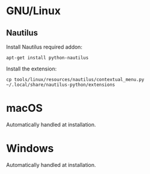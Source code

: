 # GNU/Linux

## Nautilus

Install Nautilus required addon:

    apt-get install python-nautilus

Install the extension:

    cp tools/linux/resources/nautilus/contextual_menu.py ~/.local/share/nautilus-python/extensions

# macOS

Automatically handled at installation.

# Windows

Automatically handled at installation.
